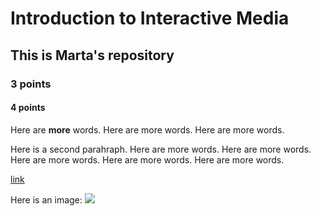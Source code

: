 # Introduction to Interactive Media
## This is Marta's repository
### 3 points
#### 4 points

Here are **more** words.
Here are more words.
Here are more words.

Here is a second parahraph.
Here are more words.
Here are more words.
Here are more words.
Here are more words.
Here are more words.

[link](https://github.com/michaelshiloh/introduction-to-interactive-media/blob/master/README.md)

Here is an image:
![](media/sth.jpg)

